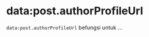 data:post.authorProfileUrl
==========================

`data:post.authorProfileUrl` befungsi untuk &hellip;